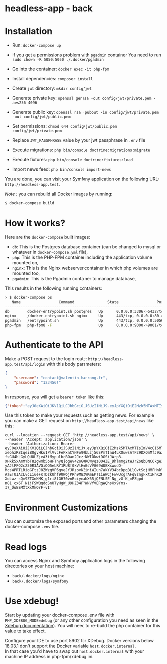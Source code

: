 headless-app - back
==============

# Installation

- Run: `docker-compose up`


- If you get a permissions problem with `pgadmin` container You need to run `sudo chown -R 5050:5050 ./.docker/pgadmin` 


- Go into the container: `docker exec -it php-fpm`


- Install dependencies: `composer install`


- Create `jwt` directory: `mkdir config/jwt`


- Generate private key: `openssl genrsa -out config/jwt/private.pem -aes256 4096`


- Generate public key: `openssl rsa -pubout -in config/jwt/private.pem -out config/jwt/public.pem`


- Set permissions: `chmod 644 config/jwt/public.pem config/jwt/private.pem`


- Replace `JWT_PASSPHRASE` value by your jwt passphrase in `.env` file


- Execute migrations: `php bin/console doctrine:migrations:migrate`


- Execute fixtures: `php bin/console doctrine:fixtures:load`


- Import news feed: `php bin/console import-news`


You are done, you can visit your Symfony application on the following URL: `http://headless-app.test`.

_Note :_ you can rebuild all Docker images by running:

```bash
$ docker-compose build
```

# How it works?

Here are the `docker-compose` built images:

* `db`: This is the Postgres database container (can be changed to mysql or whatever in `docker-compose.yml` file),
* `php`: This is the PHP-FPM container including the application volume mounted on,
* `nginx`: This is the Nginx webserver container in which php volumes are mounted too,
* `pgadmin`: This is the Pgadmin container to manage database,

This results in the following running containers:

```bash
> $ docker-compose ps
   Name                 Command               State                 Ports
---------------------------------------------------------------------------------------
db        docker-entrypoint.sh postgres   Up      0.0.0.0:3306->5432/tcp
nginx     /docker-entrypoint.sh nginx     Up      443/tcp, 0.0.0.0:80->80/tcp
pgadmin   /entrypoint.sh                  Up      443/tcp, 0.0.0.0:5050->80/tcp
php-fpm   php-fpm8 -F                     Up      0.0.0.0:9000->9001/tcp
```

# Authenticate to the API

Make a POST request to the login route: `http://headless-app.test/api/login` with this body parameters:
```json
{
    "username": "contact@valentin-harrang.fr",
    "password": "123456!"
}
```

In response, you will get a `bearer token` like this:
```json
{"token":"eyJ0eXAiOiJKV1QiLCJhbGciOiJSUzI1NiJ9.eyJpYXQiOjE2Mzk5MTAxMTIsImV4cCI6MTYzOTkxMzcxMiwicm9sZXMiOlsiUk9MRV9VU0VSIl0sInVzZXJuYW1lIjoiY29udGFjdEB2YWxlbnRpbi1oYXJyYW5nLmZyIn0.fId2bV7bajQMCIn37UQanCNmQ-xeohzR8IqeiB0gvHku1PlVvcFePxnCYNFo90bLzj56SPmTInW4LROuwsATF29DXQmMfJ9aJm5O-fsGU4hLGyLQU8LZjeA3tMypulbcBOan2JczrNWIOkwiDGSiJArp8-XHkk5xAmMYbT82gwmb5oHFTnyQjogev42oGOROWyqz0O4ZE_Dhlmmg2tWJrZoQbDNC6kge11tjrvXZ6Dp_IcYx4YfZMelIVOEm4NfHTBK1u7L1D-yAJlFFQ2cZ30R3AVGiOO5eLRY1RU8f0kVlHoGsVVG69WUEXxwudO-McsWPRTLRioGFtzJ8ZWzqVP6qyeJYJRzovNZiniWIuh7akYV34bcDpqBLlGvtSojHMFHnkYzWU_J2tU7ymg2ybrLlMXK5ma7HlLD4SPXbVZU9uRf9Vph114fw2Cgz-AaETUIAcLvcLiueFKTDzkUhf90WojPRh9MB2VKmEPT1iWWCjFwwUcgrAFq8zngFxt1HhK2Qmpq0M0EAi0nUbN8MMujEDFEtoagu-XoLwz-sQm9ZTXnKMK_g1ri8lGH70vnRciynahX65jQFNLSE-Ng_vG-K_mPZgpd-n81_cx6T_N1jFSWQqdqSnUTyHgW_U9HZ34PYWNVfVERgWQhsXx9Yms-I7_DuEEMXtXxMkQrF-vI"}
```

Use this token to make your requests such as getting news.
For example you can make a GET request on `http://headless-app.test/api/news` like this:
```
curl --location --request GET 'http://headless-app.test/api/news' \
--header 'Accept: application/json' \
--header 'Authorization: Bearer eyJ0eXAiOiJKV1QiLCJhbGciOiJSUzI1NiJ9.eyJpYXQiOjE2Mzk5MTAxMTIsImV4cCI6MTYzOTkxMzcxMiwicm9sZXMiOlsiUk9MRV9VU0VSIl0sInVzZXJuYW1lIjoiY29udGFjdEB2YWxlbnRpbi1oYXJyYW5nLmZyIn0.fId2bV7bajQMCIn37UQanCNmQ-xeohzR8IqeiB0gvHku1PlVvcFePxnCYNFo90bLzj56SPmTInW4LROuwsATF29DXQmMfJ9aJm5O-fsGU4hLGyLQU8LZjeA3tMypulbcBOan2JczrNWIOkwiDGSiJArp8-XHkk5xAmMYbT82gwmb5oHFTnyQjogev42oGOROWyqz0O4ZE_Dhlmmg2tWJrZoQbDNC6kge11tjrvXZ6Dp_IcYx4YfZMelIVOEm4NfHTBK1u7L1D-yAJlFFQ2cZ30R3AVGiOO5eLRY1RU8f0kVlHoGsVVG69WUEXxwudO-McsWPRTLRioGFtzJ8ZWzqVP6qyeJYJRzovNZiniWIuh7akYV34bcDpqBLlGvtSojHMFHnkYzWU_J2tU7ymg2ybrLlMXK5ma7HlLD4SPXbVZU9uRf9Vph114fw2Cgz-AaETUIAcLvcLiueFKTDzkUhf90WojPRh9MB2VKmEPT1iWWCjFwwUcgrAFq8zngFxt1HhK2Qmpq0M0EAi0nUbN8MMujEDFEtoagu-XoLwz-sQm9ZTXnKMK_g1ri8lGH70vnRciynahX65jQFNLSE-Ng_vG-K_mPZgpd-n81_cx6T_N1jFSWQqdqSnUTyHgW_U9HZ34PYWNVfVERgWQhsXx9Yms-I7_DuEEMXtXxMkQrF-vI'
```

# Environment Customizations

You can customize the exposed ports and other parameters changing the docker-compose `.env` file.

# Read logs

You can access Nginx and Symfony application logs in the following directories on your host machine:

* `back/.docker/logs/nginx`
* `back/.docker/logs/symfony`

# Use xdebug!

Start by updating your docker-compose .env file with `PHP_XDEBUG_MODE=debug` (or any other configuration you need as seen in the [Xdebug documentation](https://xdebug.org/docs/all_settings#mode)).
You will need to re-build the php container for this value to take effect.

Configure your IDE to use port 5902 for XDebug.
Docker versions below 18.03.1 don't support the Docker variable `host.docker.internal`.  
In that case you'd have to swap out `host.docker.internal` with your machine IP address in php-fpm/xdebug.ini.
